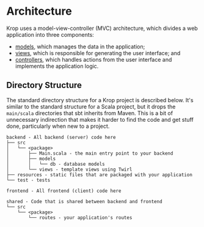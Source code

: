 # Architecture

Krop uses a model-view-controller (MVC) architecture, which divides a web application into three components:

- [models](../model/README.md), which manages the data in the application;
- [views](../views.md), which is responsible for generating the user interface; and
- [controllers](../controller/README.md), which handles actions from the user interface and implements the application logic.


## Directory Structure

The standard directory structure for a Krop project is described below. It's similar to the standard structure for a Scala project, but it drops the `main/scala` directories that sbt inherits from Maven. This is a bit of unnecessary indirection that makes it harder to find the code and get stuff done, particularly when new to a project.

```
backend - All backend (server) code here
├── src
│   └── <package>
│       ├── Main.scala - the main entry point to your backend
│       ├── models
│       │   └── db - database models
│       └── views - template views using Twirl
├── resources - static files that are packaged with your application
└── test - tests 

frontend - All frontend (client) code here

shared - Code that is shared between backend and frontend
└── src
    └── <package>
        └── routes - your application's routes
```
